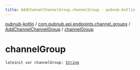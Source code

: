 ```yaml
---
title: AddChannelChannelGroup.channelGroup - pubnub-kotlin
---
```


[pubnub-kotlin](../../index.html) / [com.pubnub.api.endpoints.channel_groups](../index.html) / [AddChannelChannelGroup](index.html) / [channelGroup](./channel-group.html)

# channelGroup

`lateinit var channelGroup: `[`String`](https://kotlinlang.org/api/latest/jvm/stdlib/kotlin/-string/index.html)